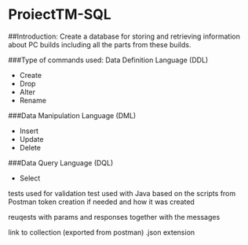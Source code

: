 # ProiectTM-SQL

##Introduction:
Create a database for storing and retrieving information about PC builds including all the parts from these builds.

###Type of commands used:
Data Definition Language (DDL)
- Create
- Drop
- Alter
- Rename

###Data Manipulation Language (DML)
- Insert
- Update
- Delete

###Data Query Language (DQL)
- Select

tests used for validation test used with Java based on the scripts from Postman token creation if needed and how it was created

reuqests with params and responses together with the messages

link to collection (exported from postman) .json extension
